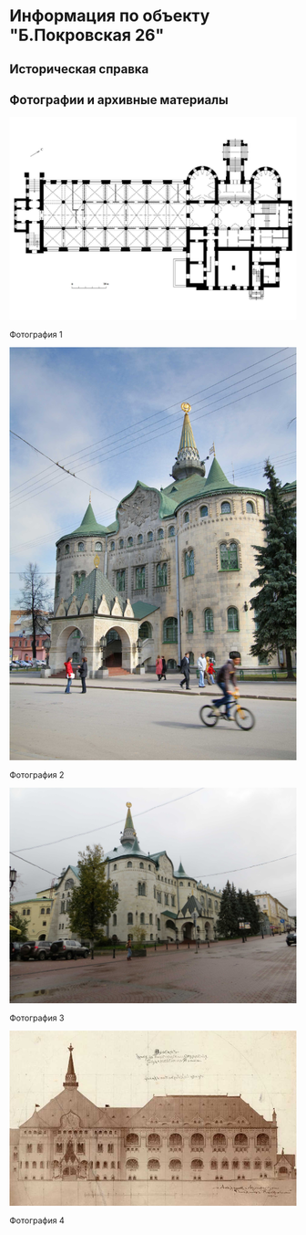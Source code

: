 # Информация по объекту "Б.Покровская 26"

## Историческая справка

## Фотографии и архивные материалы

![1](/BuidingsInfo/d1a029d6-3807-4c50-9ee7-474c2af9ea7e/1_Compressed.jpg)

Фотография 1

![2](/BuidingsInfo/d1a029d6-3807-4c50-9ee7-474c2af9ea7e/7.1.ЗданиеГосбанка_Compressed.jpg)

Фотография 2

![3](/BuidingsInfo/d1a029d6-3807-4c50-9ee7-474c2af9ea7e/7.5.Видназданиегосбанк_Compressed.jpg)

Фотография 3

![4](/BuidingsInfo/d1a029d6-3807-4c50-9ee7-474c2af9ea7e/7.6.Проектгосбанка.чертёжфасада_Compressed.jpg)

Фотография 4

